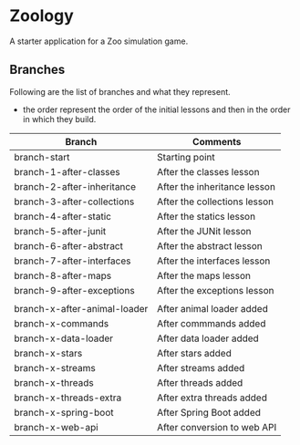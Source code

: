 # Zoology

A starter application for a Zoo simulation game.

## Branches

Following are the list of branches and what they represent.

- the order represent the order of the initial lessons and then in the order in which they build.

| Branch                       | Comments                     |
|------------------------------|------------------------------|
| branch-start                 | Starting point               |
| branch-1-after-classes       | After the classes lesson     |
| branch-2-after-inheritance   | After the inheritance lesson |
| branch-3-after-collections   | After the collections lesson |
| branch-4-after-static        | After the statics lesson     |
| branch-5-after-junit         | After the JUNit lesson       |
| branch-6-after-abstract      | After the abstract lesson    |
| branch-7-after-interfaces    | After the interfaces lesson  |
| branch-8-after-maps          | After the maps lesson        |
| branch-9-after-exceptions    | After the exceptions lesson  |
|                              |                              |
| branch-x-after-animal-loader | After animal loader added    |
| branch-x-commands            | After commmands added        |
| branch-x-data-loader         | After data loader added      |
| branch-x-stars               | After stars added            |
| branch-x-streams             | After streams added          |
| branch-x-threads             | After threads added          |
| branch-x-threads-extra       | After extra threads added    |
| branch-x-spring-boot         | After Spring Boot added      |
| branch-x-web-api             | After conversion to web API  |

